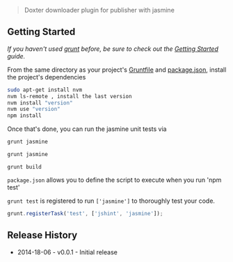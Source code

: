 > Doxter downloader plugin for publisher with jasmine

## Getting Started
_If you haven't used [grunt][] before, be sure to check out the [Getting Started][] guide._

From the same directory as your project's [Gruntfile][Getting Started] and [package.json][], install the project's dependencies

```bash
sudo apt-get install nvm
nvm ls-remote , install the last version
nvm install "version"
nvm use "version"
npm install
```

Once that's done, you can run the jasmine unit tests via

```js
grunt jasmine
```

```js
grunt jasmine
```

```build mini version
grunt build
```

`package.json` allows you to define the script to execute when you run 'npm test'

`grunt test` is registered to run `['jasmine']` to thoroughly test your code.

```js
grunt.registerTask('test', ['jshint', 'jasmine']);
```

[grunt]: http://gruntjs.com/
[Getting Started]: https://github.com/gruntjs/grunt/blob/devel/docs/getting_started.md
[package.json]: https://npmjs.org/doc/json.html


## Release History

 * 2014-18-06 - v0.0.1 - Initial release

